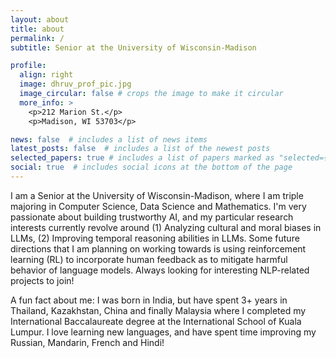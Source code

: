 ```yaml
---
layout: about
title: about
permalink: /
subtitle: Senior at the University of Wisconsin-Madison

profile:
  align: right
  image: dhruv_prof_pic.jpg
  image_circular: false # crops the image to make it circular
  more_info: >
    <p>212 Marion St.</p>
    <p>Madison, WI 53703</p>

news: false  # includes a list of news items
latest_posts: false  # includes a list of the newest posts
selected_papers: true # includes a list of papers marked as "selected={true}"
social: true  # includes social icons at the bottom of the page
---
```


I am a Senior at the University of Wisconsin-Madison, where I am triple majoring in Computer Science, Data Science and Mathematics. I'm very passionate about building trustworthy AI, and my particular research interests currently revolve around (1) Analyzing cultural and moral biases in LLMs, (2) Improving temporal reasoning abilities in LLMs. Some future directions that I am planning on working towards is using reinforcement learning (RL) to incorporate human feedback as to mitigate harmful behavior of language models. Always looking for interesting NLP-related projects to join!

A fun fact about me: I was born in India, but have spent 3+ years in Thailand, Kazakhstan, China and finally Malaysia where I completed my International Baccalaureate degree at the International School of Kuala Lumpur. I love learning new languages, and have spent time improving my Russian, Mandarin, French and Hindi! 